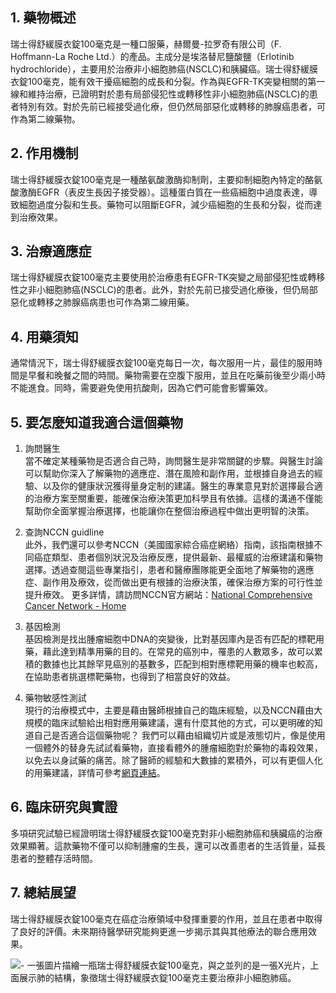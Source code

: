 ## 1. 藥物概述

瑞士得舒緩膜衣錠100毫克是一種口服藥，赫爾曼-拉罗奇有限公司（F. Hoffmann-La Roche Ltd.）的產品。主成分是埃洛替尼鹽酸鹽（Erlotinib hydrochloride），主要用於治療非小細胞肺癌(NSCLC)和胰臟癌。瑞士得舒緩膜衣錠100毫克，能有效干擾癌細胞的成長和分裂。作為與EGFR-TK突變相關的第一線和維持治療，已證明對於患有局部侵犯性或轉移性非小細胞肺癌(NSCLC)的患者特別有效。對於先前已經接受過化療，但仍然局部惡化或轉移的肺腺癌患者，可作為第二線藥物。

## 2. 作用機制

瑞士得舒緩膜衣錠100毫克是一種酪氨酸激酶抑制劑，主要抑制細胞內特定的酪氨酸激酶EGFR（表皮生長因子接受器）。這種蛋白質在一些癌細胞中過度表達，導致細胞過度分裂和生長。藥物可以阻斷EGFR，減少癌細胞的生長和分裂，從而達到治療效果。

## 3. 治療適應症

瑞士得舒緩膜衣錠100毫克主要使用於治療患有EGFR-TK突變之局部侵犯性或轉移性之非小細胞肺癌(NSCLC)的患者。此外，對於先前已接受過化療後，但仍局部惡化或轉移之肺腺癌病患也可作為第二線用藥。

## 4. 用藥須知

通常情況下，瑞士得舒緩膜衣錠100毫克每日一次，每次服用一片，最佳的服用時間是早餐和晚餐之間的時間。藥物需要在空腹下服用，並且在吃藥前後至少兩小時不能進食。同時，需要避免使用抗酸劑，因為它們可能會影響藥效。

## 5. 要怎麼知道我適合這個藥物 

1. 詢問醫生  
當不確定某種藥物是否適合自己時，詢問醫生是非常關鍵的步驟。與醫生討論可以幫助你深入了解藥物的適應症、潛在風險和副作用，並根據自身過去的經驗、以及你的健康狀況獲得量身定制的建議。醫生的專業意見對於選擇最合適的治療方案至關重要，能確保治療決策更加科學且有依據。這樣的溝通不僅能幫助你全面掌握治療選擇，也能讓你在整個治療過程中做出更明智的決策。 

2. 查詢NCCN guidline  
此外，我們還可以參考NCCN（美國國家綜合癌症網絡）指南，該指南根據不同癌症類型、患者個別狀況及治療反應，提供最新、最權威的治療建議和藥物選擇。透過查閱這些專業指引，患者和醫療團隊能更全面地了解藥物的適應症、副作用及療效，從而做出更有根據的治療決策，確保治療方案的可行性並提升療效。 
更多詳情，請訪問NCCN官方網站：[National Comprehensive Cancer Network - Home](https://www.nccn.org/)

3. 基因檢測  
基因檢測是找出腫瘤細胞中DNA的突變後，比對基因庫內是否有匹配的標靶用藥，藉此達到精準用藥的目的。在常見的癌別中，罹患的人數眾多，故可以累積的數據也比其餘罕見癌別的基數多，匹配到相對應標靶用藥的機率也較高，在協助患者挑選標靶藥物，也得到了相當良好的效益。 

4. 藥物敏感性測試  
現行的治療模式中，主要是藉由醫師根據自己的臨床經驗，以及NCCN藉由大規模的臨床試驗給出相對應用藥建議，還有什麼其他的方式，可以更明確的知道自己是否適合這個藥物呢？ 
我們可以藉由組織切片或是液態切片，像是使用一個體外的替身先試試看藥物，直接看體外的腫瘤細胞對於藥物的毒殺效果，以免去以身試藥的痛苦。除了醫師的經驗和大數據的累積外，可以有更個人化的用藥建議，詳情可參考[網頁連結](https://info.cancerfree.io/)。 

## 6. 臨床研究與實證

多項研究試驗已經證明瑞士得舒緩膜衣錠100毫克對非小細胞肺癌和胰臟癌的治療效果顯著。這款藥物不僅可以抑制腫瘤的生長，還可以改善患者的生活質量，延長患者的整體存活時間。

## 7. 總結展望

瑞士得舒緩膜衣錠100毫克在癌症治療領域中發揮重要的作用，並且在患者中取得了良好的評價。未來期待醫學研究能夠更進一步揭示其與其他療法的聯合應用效果。

![- 一張圖片描繪一瓶瑞士得舒緩膜衣錠100毫克，與之並列的是一張X光片，上面展示肺的結構，象徵瑞士得舒緩膜衣錠100毫克主要治療非小細胞肺癌。](https://i.imgur.com/EfVzbzI.jpeg)